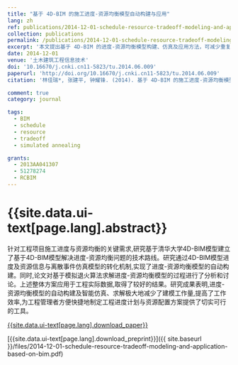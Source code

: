 ```yaml
---
title: "基于 4D-BIM 的施工进度-资源均衡模型自动构建与应用"
lang: zh
ref: publications/2014-12-01-schedule-resource-tradeoff-modeling-and-application-based-on-bim
collection: publications
permalink: /publications/2014-12-01-schedule-resource-tradeoff-modeling-and-application-based-on-bim
excerpt: '本文提出基于 4D-BIM 的进度-资源均衡模型构建、仿真及应用方法，可减少重复建模、提升工作效率'
date: 2014-12-01
venue: '土木建筑工程信息技术'
doi: '10.16670/j.cnki.cn11-5823/tu.2014.06.009'
paperurl: 'http://doi.org/10.16670/j.cnki.cn11-5823/tu.2014.06.009'
citation: '林佳瑞*, 张建平, 钟耀锋. (2014). 基于 4D-BIM 的施工进度-资源均衡模型自动构建与应用. <i>土木建筑工程信息技术</i>, 6(6), 44-49. doi: 10.16670/j.cnki.cn11-5823/tu.2014.06.009'

comment: true
category: journal

tags: 
  - BIM
  - schedule
  - resource
  - tradeoff
  - simulated annealing

grants:
  - 2013AA041307
  - 51278274
  - RCBIM
---
```



{{site.data.ui-text[page.lang].abstract}}
====

针对工程项目施工进度与资源均衡的关键需求,研究基于清华大学4D-BIM模型建立了基于4D-BIM模型解决进度-资源均衡问题的技术路线。研究通过4D-BIM模型进度及资源信息与离散事件仿真模型的转化机制,实现了进度-资源均衡模型的自动构建。同时,论文对基于模拟退火算法求解进度-资源均衡模型的过程进行了分析和讨论。上述整体方案应用于工程实际数据,取得了较好的结果。研究成果表明,进度-资源均衡模型的自动构建及智能仿真、求解极大地减少了建模工作量,提高了工作效率,为工程管理者方便快捷地制定工程进度计划与资源配置方案提供了切实可行的工具。

[{{site.data.ui-text[page.lang].download_paper}}](http://doi.org/10.16670/j.cnki.cn11-5823/tu.2014.06.009)

[{{site.data.ui-text[page.lang].download_preprint}}]({{ site.baseurl }}/files/2014-12-01-schedule-resource-tradeoff-modeling-and-application-based-on-bim.pdf)
